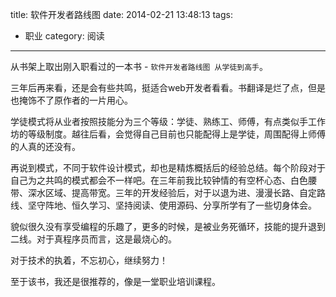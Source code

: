 title: 软件开发者路线图
date: 2014-02-21 13:48:13
tags: 
- 职业
category: 阅读
---

从书架上取出刚入职看过的一本书 - `软件开发者路线图 从学徒到高手`。

三年后再来看，还是会有些共鸣，挺适合web开发者看看。书翻译是烂了点，但是也掩饰不了原作者的一片用心。

<!-- more -->

学徒模式将从业者按照技能分为三个等级：学徒、熟练工、师傅，有点类似手工作坊的等级制度。越往后看，会觉得自己目前也只能配得上是学徒，周围配得上师傅的人真的还没有。

再说到模式，不同于软件设计模式，却也是精炼概括后的经验总结。每个阶段对于自己为之共鸣的模式都会不一样吧。在三年前我比较钟情的有空杯心态、白色腰带、深水区域、提高带宽。三年的开发经验后，对于以退为进、漫漫长路、自定路线、坚守阵地、恒久学习、坚持阅读、使用源码、分享所学有了一些切身体会。

貌似很久没有享受编程的乐趣了，更多的时候，是被业务死循环，技能的提升退到二线。对于真程序员而言，这是最烧心的。

对于技术的执着，不忘初心，继续努力！

至于该书，我还是很推荐的，像是一堂职业培训课程。


